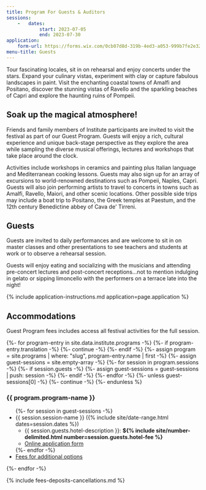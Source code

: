 ```yaml
---
title: Program For Guests & Auditors
sessions:
    -   dates:
            start: 2023-07-05
            end: 2023-07-30
application:
    form-url: https://forms.wix.com/0cb07d8d-319b-4ed3-a053-999b7fe2e326:edcacead-0546-45f0-bc7a-481cb8a4ffc0
menu-title: Guests
---
```


Tour fascinating locales, sit in on rehearsal and enjoy concerts under the stars. Expand your culinary vistas, experiment with clay or capture fabulous landscapes in paint. Visit the enchanting coastal towns of Amalfi and Positano, discover the stunning vistas of Ravello and the sparkling beaches of Capri and explore the haunting ruins of Pompeii.

## Soak up the magical atmosphere!

Friends and family members of Institute participants are invited to visit the festival as part of our Guest Program.  Guests will enjoy a rich, cultural experience and unique back-stage perspective as they explore the area while sampling the diverse musical offerings, lectures and workshops that take place around the clock.

Activities include workshops in ceramics and painting plus Italian language and Mediterranean cooking lessons. Guests may also sign up for an array of excursions to world-renowned destinations such as Pompeii, Naples, Capri. Guests will also join performing artists to travel to concerts in towns such as Amalfi, Ravello, Maiori, and other scenic locations. Other possible side trips may include a boat trip to Positano, the Greek temples at Paestum, and the 12th century Benedictine abbey of Cava de' Tirreni.

## Guests

Guests are invited to daily performances and are welcome to sit in on master classes and other presentations to see teachers and students at work or to observe a rehearsal session.

Guests will enjoy eating and socializing with the musicians and attending pre-concert lectures and post-concert receptions…not to mention indulging in gelato or sipping limoncello with the performers on a terrace late into the night!


{% include application-instructions.md application=page.application %}


## Accommodations

Guest Program fees includes access all festival activities for the full session.

{%- for program-entry in site.data.institute.programs -%}
    {%- if program-entry.translation -%}
        {%- continue -%}
    {%- endif -%}
    {%- assign program = site.programs | where: "slug", program-entry.name | first -%}
    {%- assign guest-sessions = site.empty-array -%}
    {%- for session in program.sessions -%}
        {%- if session.guests -%}
            {%- assign guest-sessions = guest-sessions | push: session -%}
        {%- endif -%}
    {%- endfor -%}
    {%- unless guest-sessions[0] -%}
        {%- continue -%}
    {%- endunless %}
<h3>{{ program.program-name }}</h3>
<ul>
    {%- for session in guest-sessions -%}
    <li>{{ session.session-name }} ({% include site/date-range.html dates=session.dates %})
        <ul>
            <li>{{ session.guests.hotel-description }}: <strong>${% include site/number-delimited.html number=session.guests.hotel-fee %}</strong></li>
            <li><a href="{{ session.guests.form-url }}">Online application form</a></li>
        </ul>
    </li>
    {%- endfor -%}
    <li><a href="{{ program.url | relative_url }}#options-for-meal-plan-excursions-cooking--language-classes">Fees for additional options</a></li>
</ul>
{%- endfor -%}

{% include fees-deposits-cancellations.md %}